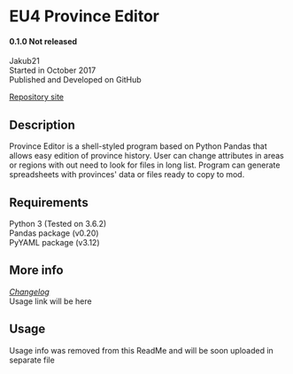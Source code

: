 # EU4 Province Editor

#### 0.1.0 Not released
Jakub21  
Started in October 2017  
Published and Developed on GitHub

[Repository site][repo_link]



## Description

Province Editor is a shell-styled program based on Python Pandas that allows easy edition of province history. User can change attributes in areas or regions with out need to look for files in long list. Program can generate spreadsheets with provinces' data or files ready to copy to mod.



## Requirements
Python 3 (Tested on 3.6.2)  
Pandas package (v0.20)  
PyYAML package (v3.12)



## More info

[*Changelog*][changelog_link]  
Usage link will be here

## Usage
Usage info was removed from this ReadMe and will be soon uploaded in separate file



[repo_link]: https://github.com/Jakub21/EU4-Province-Editor/
[changelog_link]: https://github.com/Jakub21/EU4-Province-Editor/blob/master/Changelog.md
